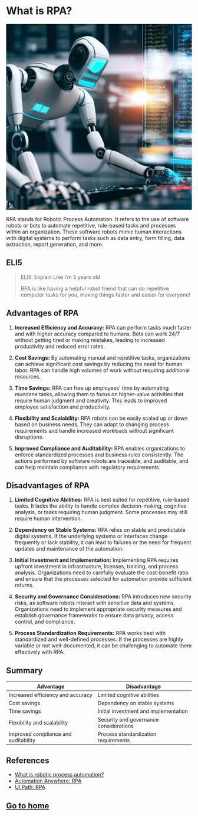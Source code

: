 # What is RPA? 

![image](../material/images/robot-images-examples-(9).png)

RPA stands for Robotic Process Automation. It refers to the use of software robots or bots to automate repetitive, rule-based tasks and processes within an organization. These software robots mimic human interactions with digital systems to perform tasks such as data entry, form filling, data extraction, report generation, and more.

## ELI5
> ELI5: Explain Like I’m 5 years old
> 
> RPA is like having a helpful robot friend that can do repetitive computer tasks for you, making things faster and easier for everyone!

## Advantages of RPA
1. **Increased Efficiency and Accuracy:** RPA can perform tasks much faster and with higher accuracy compared to humans. Bots can work 24/7 without getting tired or making mistakes, leading to increased productivity and reduced error rates.
    
2. **Cost Savings:** By automating manual and repetitive tasks, organizations can achieve significant cost savings by reducing the need for human labor. RPA can handle high volumes of work without requiring additional resources.
    
3. **Time Savings:** RPA can free up employees' time by automating mundane tasks, allowing them to focus on higher-value activities that require human judgment and creativity. This leads to improved employee satisfaction and productivity.
    
4. **Flexibility and Scalability:** RPA robots can be easily scaled up or down based on business needs. They can adapt to changing process requirements and handle increased workloads without significant disruptions.
    
5. **Improved Compliance and Auditability:** RPA enables organizations to enforce standardized processes and business rules consistently. The actions performed by software robots are traceable, and auditable, and can help maintain compliance with regulatory requirements.
    
## Disadvantages of RPA
1. **Limited Cognitive Abilities:** RPA is best suited for repetitive, rule-based tasks. It lacks the ability to handle complex decision-making, cognitive analysis, or tasks requiring human judgment. Some processes may still require human intervention.
    
2. **Dependency on Stable Systems:** RPA relies on stable and predictable digital systems. If the underlying systems or interfaces change frequently or lack stability, it can lead to failures or the need for frequent updates and maintenance of the automation.
    
3. **Initial Investment and Implementation:** Implementing RPA requires upfront investment in infrastructure, licenses, training, and process analysis. Organizations need to carefully evaluate the cost-benefit ratio and ensure that the processes selected for automation provide sufficient returns.
    
4. **Security and Governance Considerations:** RPA introduces new security risks, as software robots interact with sensitive data and systems. Organizations need to implement appropriate security measures and establish governance frameworks to ensure data privacy, access control, and compliance.
    
5. **Process Standardization Requirements:** RPA works best with standardized and well-defined processes. If the processes are highly variable or not well-documented, it can be challenging to automate them effectively with RPA.

## Summary

| Advantage | Disadvantage |
|---|---|
| Increased efficiency and accuracy | Limited cognitive abilities |
| Cost savings | Dependency on stable systems |
| Time savings | Initial investment and implementation |
| Flexibility and scalability | Security and governance considerations |
| Improved compliance and auditability | Process standardization requirements |

## References
- [What is robotic process automation?](https://www.ibm.com/topics/rpa)
- [Automation Anywhere: RPA](https://www.automationanywhere.com/rpa/robotic-process-automation)
- [UI Path: RPA](https://www.uipath.com/rpa/robotic-process-automation)

## [Go to home](../README.md)
